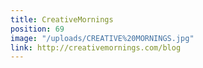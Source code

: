 ```yaml
---
title: CreativeMornings
position: 69
image: "/uploads/CREATIVE%20MORNINGS.jpg"
link: http://creativemornings.com/blog
---
```


